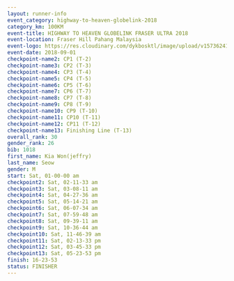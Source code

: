 ```yaml
---
layout: runner-info 
event_category: highway-to-heaven-globelink-2018 
category_km: 100KM 
event-title: HIGHWAY TO HEAVEN GLOBELINK FRASER ULTRA 2018 
event-location: Fraser Hill Pahang Malaysia 
event-logo: https://res.cloudinary.com/dykbosktl/image/upload/v1573624145/Logo/download_nnzjlh.png 
event-date: 2018-09-01 
checkpoint-name2: CP1 (T-2) 
checkpoint-name3: CP2 (T-3) 
checkpoint-name4: CP3 (T-4) 
checkpoint-name5: CP4 (T-5) 
checkpoint-name6: CP5 (T-6) 
checkpoint-name7: CP6 (T-7) 
checkpoint-name8: CP7 (T-8) 
checkpoint-name9: CP8 (T-9) 
checkpoint-name10: CP9 (T-10) 
checkpoint-name11: CP10 (T-11) 
checkpoint-name12: CP11 (T-12) 
checkpoint-name13: Finishing Line (T-13) 
overall_rank: 30
gender_rank: 26
bib: 1018
first_name: Kia Won(jeffry)
last_name: Seow
gender: M
start: Sat, 01-00-00 am
checkpoint2: Sat, 02-11-33 am
checkpoint3: Sat, 03-08-11 am
checkpoint4: Sat, 04-27-36 am
checkpoint5: Sat, 05-14-21 am
checkpoint6: Sat, 06-07-34 am
checkpoint7: Sat, 07-59-48 am
checkpoint8: Sat, 09-39-11 am
checkpoint9: Sat, 10-36-44 am
checkpoint10: Sat, 11-46-39 am
checkpoint11: Sat, 02-13-33 pm
checkpoint12: Sat, 03-45-33 pm
checkpoint13: Sat, 05-23-53 pm
finish: 16-23-53
status: FINISHER
---
```

